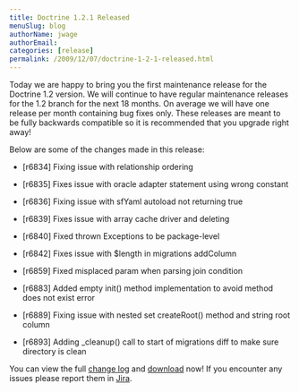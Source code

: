 ```yaml
---
title: Doctrine 1.2.1 Released
menuSlug: blog
authorName: jwage 
authorEmail: 
categories: [release]
permalink: /2009/12/07/doctrine-1-2-1-released.html
---
```

Today we are happy to bring you the first maintenance release for the
Doctrine 1.2 version. We will continue to have regular maintenance
releases for the 1.2 branch for the next 18 months. On average we will
have one release per month containing bug fixes only. These releases are
meant to be fully backwards compatible so it is recommended that you
upgrade right away!

Below are some of the changes made in this release:

<ul>
  <li>

[r6834] Fixing issue with relationship ordering

</li>
  <li>

[r6835] Fixes issue with oracle adapter statement using wrong constant

</li>
  <li>

[r6836] Fixing issue with sfYaml autoload not returning true

</li>
  <li>

[r6839] Fixes issue with array cache driver and deleting

</li>
  <li>

[r6840] Fixed thrown Exceptions to be package-level

</li>
  <li>

[r6842] Fixes issue with \$length in migrations addColumn

</li>
  <li>

[r6859] Fixed misplaced param when parsing join condition

</li>
  <li>

[r6883] Added empty init() method implementation to avoid method does
not exist error

</li>
  <li>

[r6889] Fixing issue with nested set createRoot() method and string root
column

</li>
  <li>

[r6893] Adding \_cleanup() call to start of migrations diff to make sure
directory is clean

</li>
</ul>

You can view the full [change
log](http://www.doctrine-project.org/change_log/1_2_1) and
[download](http://www.doctrine-project.org/download#1_2) now! If you
encounter any issues please report them in
[Jira](http://www.doctrine-project.org/jira).
